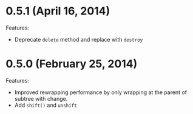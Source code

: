 # 0.5.1 (April 16, 2014)

Features:
- Deprecate ``delete`` method and replace with ``destroy``

# 0.5.0 (February 25, 2014)

Features:
- Improved rewrapping performance by only wrapping at the parent of subtree with change.
- Add ``shift()`` and ``unshift``
